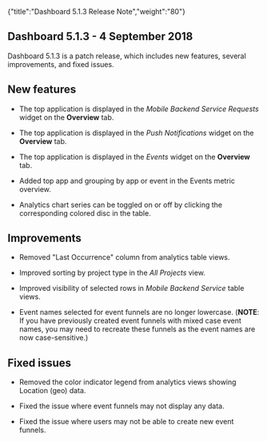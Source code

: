 {"title":"Dashboard 5.1.3 Release Note","weight":"80"} 

## Dashboard 5.1.3 - 4 September 2018

Dashboard 5.1.3 is a patch release, which includes new features, several improvements, and fixed issues.

## New features

*   The top application is displayed in the _Mobile Backend Service Requests_ widget on the **Overview** tab.
    
*   The top application is displayed in the _Push Notifications_ widget on the **Overview** tab.
    
*   The top application is displayed in the _Events_ widget on the **Overview** tab.
    
*   Added top app and grouping by app or event in the Events metric overview.
    
*   Analytics chart series can be toggled on or off by clicking the corresponding colored disc in the table.
    

## Improvements

*   Removed "Last Occurrence" column from analytics table views.
    
*   Improved sorting by project type in the _All Projects_ view.
    
*   Improved visibility of selected rows in _Mobile Backend Service_ table views.
    
*   Event names selected for event funnels are no longer lowercase. (**NOTE**: If you have previously created event funnels with mixed case event names, you may need to recreate these funnels as the event names are now case-sensitive.)
    

## Fixed issues

*   Removed the color indicator legend from analytics views showing Location (geo) data.
    
*   Fixed the issue where event funnels may not display any data.
    
*   Fixed the issue where users may not be able to create new event funnels.